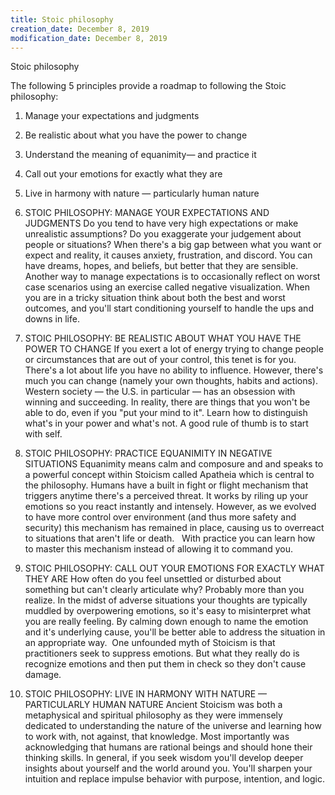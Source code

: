 ```yaml
---
title: Stoic philosophy
creation_date: December 8, 2019
modification_date: December 8, 2019
---
```



Stoic philosophy

The following 5 principles provide a roadmap to following the Stoic philosophy:
1. Manage your expectations and judgments
2. Be realistic about what you have the power to change
3. Understand the meaning of equanimity— and practice it
4. Call out your emotions for exactly what they are
5. Live in harmony with nature — particularly human nature

1. STOIC PHILOSOPHY: MANAGE YOUR EXPECTATIONS AND JUDGMENTS
Do you tend to have very high expectations or make unrealistic assumptions? Do you exaggerate your judgement about people or situations?
When there's a big gap between what you want or expect and reality, it causes anxiety, frustration, and discord. You can have dreams, hopes, and beliefs, but better that they are sensible.
Another way to manage expectations is to occasionally reflect on worst case scenarios using an exercise called negative visualization. 
When you are in a tricky situation think about both the best and worst outcomes, and you'll start conditioning yourself to handle the ups and downs in life.

2. STOIC PHILOSOPHY: BE REALISTIC ABOUT WHAT YOU HAVE THE POWER TO CHANGE
If you exert a lot of energy trying to change people or circumstances that are out of your control, this tenet is for you.
There's a lot about life you have no ability to influence. However, there's much you can change (namely your own thoughts, habits and actions).
Western society — the U.S. in particular — has an obsession with winning and succeeding. In reality, there are things that you won't be able to do, even if you "put your mind to it".
Learn how to distinguish what's in your power and what's not. A good rule of thumb is to start with self.

3. STOIC PHILOSOPHY: PRACTICE EQUANIMITY IN NEGATIVE SITUATIONS
Equanimity means calm and composure and and speaks to a powerful concept within Stoicism called Apatheia which is central to the philosophy.
Humans have a built in fight or flight mechanism that triggers anytime there's a perceived threat. It works by riling up your emotions so you react instantly and intensely.
However, as we evolved to have more control over environment (and thus more safety and security) this mechanism has remained in place, causing us to overreact to situations that aren't life or death.  
With practice you can learn how to master this mechanism instead of allowing it to command you.

4. STOIC PHILOSOPHY: CALL OUT YOUR EMOTIONS FOR EXACTLY WHAT THEY ARE
How often do you feel unsettled or disturbed about something but can't clearly articulate why? Probably more than you realize.
In the midst of adverse situations your thoughts are typically muddled by overpowering emotions, so it's easy to misinterpret what you are really feeling.
By calming down enough to name the emotion and it's underlying cause, you'll be better able to address the situation in an appropriate way. 
One unfounded myth of Stoicism is that practitioners seek to suppress emotions. But what they really do is recognize emotions and then put them in check so they don't cause damage.

5. STOIC PHILOSOPHY: LIVE IN HARMONY WITH NATURE — PARTICULARLY HUMAN NATURE
Ancient Stoicism was both a metaphysical and spiritual philosophy as they were immensely dedicated to understanding the nature of the universe and learning how to work with, not against, that knowledge.
Most importantly was acknowledging that humans are rational beings and should hone their thinking skills.
In general, if you seek wisdom you'll develop deeper insights about yourself and the world around you. You'll sharpen your intuition and replace impulse behavior with purpose, intention, and logic.
